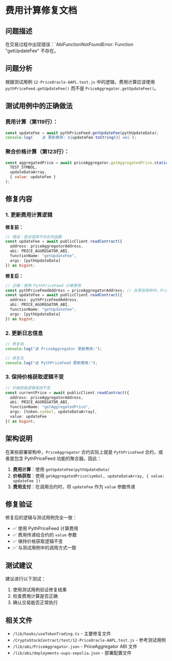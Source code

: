 # 费用计算修复文档

## 问题描述
在交易过程中出现错误：`AbiFunctionNotFoundError: Function "getUpdateFee" 不存在。

## 问题分析
根据测试用例 `12-PriceOracle-AAPL.test.js` 中的逻辑，费用计算应该使用 `pythPriceFeed.getUpdateFee()` 而不是 `PriceAggregator.getUpdateFee()`。

## 测试用例中的正确做法

### 费用计算（第119行）：
```javascript
const updateFee = await pythPriceFeed.getUpdateFee(pythUpdateData);
console.log(`   💰 更新费用: ${updateFee.toString()} wei`);
```

### 聚合价格计算（第123行）：
```javascript
const aggregatedPrice = await priceAggregator.getAggregatedPrice.staticCall(
  TEST_SYMBOL,
  updateDataArray,
  { value: updateFee }
);
```

## 修复内容

### 1. 更新费用计算逻辑
**修复前：**
```typescript
// 错误：尝试调用不存在的函数
const updateFee = await publicClient.readContract({
  address: priceAggregatorAddress,
  abi: PRICE_AGGREGATOR_ABI,
  functionName: "getUpdateFee",
  args: [pythUpdateData]
}) as bigint;
```

**修复后：**
```typescript
// 正确：使用 PythPriceFeed 计算费用
const pythPriceFeedAddress = priceAggregatorAddress; // 在某些架构中，PriceAggregator 就是 PythPriceFeed
const updateFee = await publicClient.readContract({
  address: pythPriceFeedAddress,
  abi: PRICE_AGGREGATOR_ABI,
  functionName: "getUpdateFee",
  args: [pythUpdateData]
}) as bigint;
```

### 2. 更新日志信息
```typescript
// 修复前
console.log("💰 PriceAggregator 更新费用:");

// 修复后
console.log("💰 PythPriceFeed 更新费用:");
```

### 3. 保持价格获取逻辑不变
```typescript
// 价格获取逻辑保持不变
const currentPrice = await publicClient.readContract({
  address: priceAggregatorAddress,
  abi: PRICE_AGGREGATOR_ABI,
  functionName: "getAggregatedPrice",
  args: [token.symbol, updateDataArray],
  value: updateFee
}) as bigint;
```

## 架构说明

在某些部署架构中，`PriceAggregator` 合约实际上就是 `PythPriceFeed` 合约，或者是包含 PythPriceFeed 功能的聚合器。因此：

1. **费用计算**：使用 `getUpdateFee(pythUpdateData)`
2. **价格获取**：使用 `getAggregatedPrice(symbol, updateDataArray, { value: updateFee })`
3. **费用支付**：在调用合约时，将 `updateFee` 作为 `value` 参数传递

## 修复验证

修复后的逻辑与测试用例完全一致：
- ✅ 使用 PythPriceFeed 计算费用
- ✅ 费用传递给合约的 `value` 参数
- ✅ 保持价格获取逻辑不变
- ✅ 与测试用例中的调用方式一致

## 测试建议

建议进行以下测试：
1. 使用测试用例验证修复结果
2. 检查费用计算是否正确
3. 确认交易能否正常执行

## 相关文件
- `/lib/hooks/useTokenTrading.ts` - 主要修复文件
- `/CryptoStockContract/test/12-PriceOracle-AAPL.test.js` - 参考测试用例
- `/lib/abi/PriceAggregator.json` - PriceAggregator ABI 文件
- `/lib/abi/deployments-uups-sepolia.json` - 部署配置文件